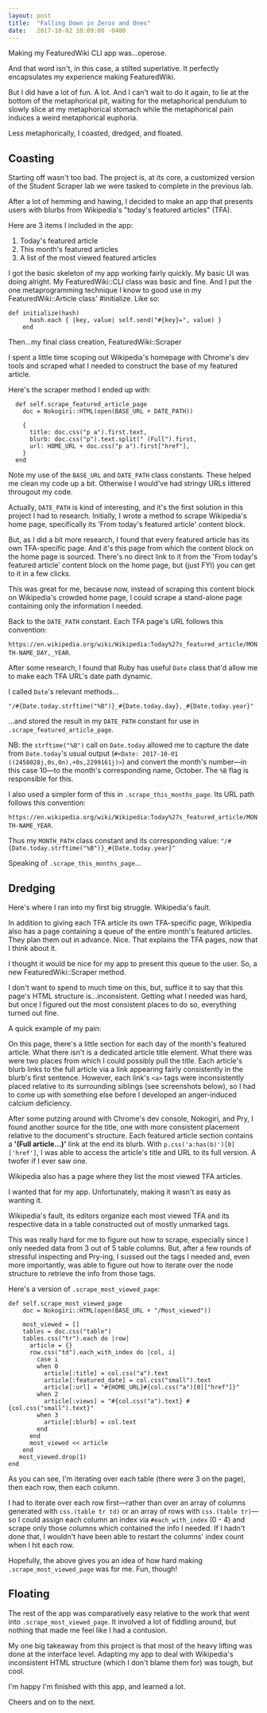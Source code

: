 ```yaml
---
layout: post
title:  "Falling Down in Zeros and Ones"
date:   2017-10-02 10:09:00 -0400
---
```


Making my FeaturedWiki CLI app was...operose.

And that word isn't, in this case, a stilted superlative. It perfectly encapsulates my experience making FeaturedWiki. 

But I did have a lot of fun. A lot. And I can't wait to do it again, to lie at the bottom of the metaphorical pit, waiting for the metaphorical pendulum to slowly slice at my metaphorical stomach while the metaphorical pain induces a weird metaphorical euphoria.

Less metaphorically, I coasted, dredged, and floated.

## Coasting

Starting off wasn't too bad. The project is, at its core, a customized version of the Student Scraper lab we were tasked to complete in the previous lab.

After a lot of hemming and hawing, I decided to make an app that presents users with blurbs from Wikipedia's "today's featured articles" (TFA). 

Here are 3 items I included in the app:

1. Today's featured article
2. This month's featured articles
3. A list of the most viewed featured articles

I got the basic skeleton of my app working fairly quickly. My basic UI was doing alright. My FeaturedWiki::CLI class was basic and fine. And I put the one metaprogramming technique I know to good use in my  FeaturedWiki::Article class' #initialize. Like so:

```
def initialize(hash)
      hash.each { |key, value| self.send("#{key}=", value) }
    end
```

Then...my final class creation, FeaturedWiki::Scraper

I spent a little time scoping out Wikipedia's homepage with Chrome's dev tools and scraped what I needed to construct the base of my featured article.

Here's the scraper method I ended up with:

```
  def self.scrape_featured_article_page
    doc = Nokogiri::HTML(open(BASE_URL + DATE_PATH))

    {
      title: doc.css("p a").first.text,
      blurb: doc.css("p").text.split(" (Full").first,
      url: HOME_URL + doc.css("p a").first["href"],
    }
  end
```

Note my use of the `BASE_URL` and `DATE_PATH` class constants. These helped me clean my code up a bit. Otherwise I would've had stringy URLs littered througout my code. 

Actually, `DATE_PATH` is kind of interesting, and it's the first solution in this project I had to research. Initially, I wrote a method to scrape Wikipedia's home page, specifically its 'From today's featured article' content block.

But, as I did a bit more research, I found that every featured article has its own TFA-specific page. And it's this page from which the content block on the home page is sourced. There's no direct link to it from the 'From today's featured article' content block on the home page, but (just FYI) you can get to it in a few clicks. 

This was great for me, because now, instead of scraping this content block on Wikipedia's crowded home page, I could scrape a stand-alone page containing only the information I needed. 

Back to the `DATE_PATH` constant. Each TFA page's URL follows this convention:

`https://en.wikipedia.org/wiki/Wikipedia:Today%27s_featured_article/MONTH-NAME_DAY,_YEAR`.

After some research, I found that Ruby has useful `Date` class that'd allow me to make each TFA URL's date path dynamic.

I called `Date`'s relevant methods...

```
"/#{Date.today.strftime("%B")}_#{Date.today.day},_#{Date.today.year}"
```

...and stored the result in my `DATE_PATH` constant for use in `.scrape_featured_article_page`. 

NB: the `strftime("%B")` call on `Date.today` allowed me to capture the date from `Date.today`'s usual output (`#<Date: 2017-10-01 ((2458028j,0s,0n),+0s,2299161j)>`) and convert the month's number—in this case 10—to the month's corresponding name, October. The `%B` flag is responsible for this.

I also used a simpler form of this in `.scrape_this_months_page`. Its URL path follows this convention: 

`https://en.wikipedia.org/wiki/Wikipedia:Today%27s_featured_article/MONTH-NAME_YEAR`. 

Thus my `MONTH_PATH` class constant and its corresponding value:  `"/#{Date.today.strftime("%B")}_#{Date.today.year}"`

Speaking of `.scrape_this_months_page`...

## Dredging

Here's where I ran into my first big struggle. Wikipedia's fault. 

In addition to giving each TFA article its own TFA-specific page, Wikipedia also has a page containing a queue of the entire month's featured articles. They plan them out in advance. Nice. That explains the TFA pages, now that I think about it.

I thought it would be nice for my app to present this queue to the user. So, a new FeaturedWiki::Scraper method. 

I don't want to spend to much time on this, but, suffice it to say that this page's HTML structure is...inconsistent. Getting what I needed was hard, but once I figured out the most consistent places to do so, everything turned out fine. 

A quick example of my pain: 

On this page, there's a little section for each day of the month's featured article. What there isn't is a dedicated article title element. What there was were two places from which I could possibly pull the title. Each article's blurb links to the full article via a link appearing fairly consistently in the blurb's first sentence. However, each link's `<a>` tags were inconsistently placed relative to its surrounding siblings (see screenshots below), so I had to come up with something else before I developed an anger-induced calcium deficiency.

After some putzing around with Chrome's dev console, Nokogiri, and Pry, I found another source for the title, one with more consistent placement relative to the document's structure. Each featured article section contains a **'(Full article...)'** link at the end its blurb. With `p.css('a:has(b)')[0]['href']`, I was able to access the article's title and URL to its full version. A twofer if I ever saw one.

Wikipedia also has a page where they list the most viewed TFA articles. 

I wanted that for my app. Unfortunately, making it wasn't as easy as wanting it. 

Wikipedia's fault, its editors organize each most viewed TFA and its respective data in a table constructed out of mostly unmarked tags. 

This was really hard for me to figure out how to scrape, especially since I only needed data from 3 out of 5 table columns. But, after a few rounds of stressful inspecting and Pry-ing, I sussed out the tags I needed and, even more importantly, was able to figure out how to iterate over the node structure to retrieve the info from those tags.

Here's a version of  `.scrape_most_viewed_page`:

```
def self.scrape_most_viewed_page
    doc = Nokogiri::HTML(open(BASE_URL + "/Most_viewed"))

    most_viewed = []
    tables = doc.css("table")
    tables.css("tr").each do |row|
      article = {}
      row.css("td").each_with_index do |col, i|
        case i
        when 0
          article[:title] = col.css("a").text
          article[:featured_date] = col.css("small").text
          article[:url] = "#{HOME_URL}#{col.css("a")[0]["href"]}"
        when 2
          article[:views] = "#{col.css("a").text} #{col.css("small").text}"
        when 3
          article[:blurb] = col.text
        end
      end
      most_viewed << article
    end
   most_viewed.drop(1)
end
```


As you can see, I'm iterating over each table (there were 3 on the page), then each row, then each column. 

I had to iterate over each row first—rather than over an array of columns generated with `css.(table tr td)` or an array of rows with `css.(table tr)`—so I could assign each column an index via `#each_with_index` (0 - 4) and scrape only those columns which contained the info I needed. If I hadn't done that, I wouldn't have been able to restart the columns' index count when I hit each row. 

Hopefully, the above gives you an idea of how hard making `.scrape_most_viewed_page` was for me. Fun, though!

## Floating


The rest of the app was comparatively easy relative to the work that went into `.scrape_most_viewed_page`. It involved a lot of fiddling around, but nothing that made me feel like I had a contusion. 

My one big takeaway from this project is that most of the heavy lifting was done at the interface level. Adapting my app to deal with Wikipedia's inconsistent HTML structure (which I don't blame them for) was tough, but cool. 

I'm happy I'm finished with this app, and learned a lot.

Cheers and on to the next.










